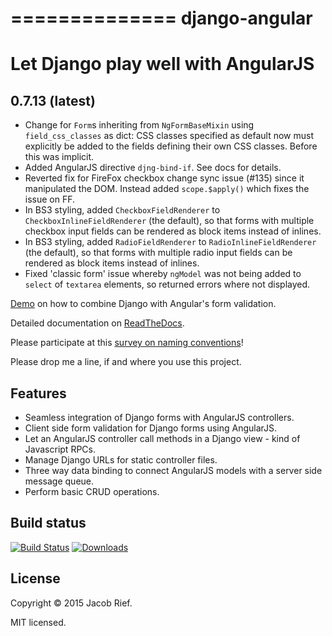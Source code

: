 ==============
django-angular
==============

Let Django play well with AngularJS
===================================

0.7.13 (latest)
---------------
* Change for ``Form``s inheriting from ``NgFormBaseMixin`` using ``field_css_classes`` as dict:
  CSS classes specified as default now must explicitly be added to the fields defining their own
  CSS classes. Before this was implicit.
* Added AngularJS directive ``djng-bind-if``. See docs for details.
* Reverted fix for FireFox checkbox change sync issue (#135) since it manipulated the DOM. Instead
  added ``scope.$apply()`` which fixes the issue on FF.
* In BS3 styling, added ``CheckboxFieldRenderer`` to ``CheckboxInlineFieldRenderer`` (the default),
  so that forms with multiple checkbox input fields can be rendered as block items instead of
  inlines.
* In BS3 styling, added ``RadioFieldRenderer`` to ``RadioInlineFieldRenderer`` (the default), so
  that forms with multiple radio input fields can be rendered as block items instead of inlines.
* Fixed 'classic form' issue whereby ``ngModel`` was not being added to ``select`` of ``textarea``
  elements, so returned errors where not displayed.

[Demo](http://djangular.aws.awesto.com/form_validation/) on how to combine Django with Angular's form validation.

Detailed documentation on [ReadTheDocs](http://django-angular.readthedocs.org/en/latest/).

Please participate at this [survey on naming conventions](https://github.com/jrief/django-angular/issues/35)!

Please drop me a line, if and where you use this project.

Features
--------
* Seamless integration of Django forms with AngularJS controllers.
* Client side form validation for Django forms using AngularJS.
* Let an AngularJS controller call methods in a Django view - kind of Javascript RPCs.
* Manage Django URLs for static controller files.
* Three way data binding to connect AngularJS models with a server side message queue.
* Perform basic CRUD operations.

Build status
------------
[![Build Status](https://travis-ci.org/jrief/django-angular.svg?branch=master)](https://travis-ci.org/jrief/django-angular)
[![Downloads](http://img.shields.io/pypi/dm/django-angular.svg?style=flat-square)](https://pypi.python.org/pypi/django-angular/)

License
-------
Copyright &copy; 2015 Jacob Rief.

MIT licensed.
